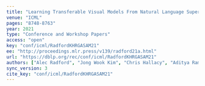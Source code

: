 ```yaml
---
title: "Learning Transferable Visual Models From Natural Language Supervision."
venue: "ICML"
pages: "8748-8763"
year: 2021
type: "Conference and Workshop Papers"
access: "open"
key: "conf/icml/RadfordKHRGASAM21"
ee: "http://proceedings.mlr.press/v139/radford21a.html"
url: "https://dblp.org/rec/conf/icml/RadfordKHRGASAM21"
authors: ["Alec Radford", "Jong Wook Kim", "Chris Hallacy", "Aditya Ramesh", "Gabriel Goh", "Sandhini Agarwal", "Girish Sastry", "Amanda Askell", "Pamela Mishkin", "Jack Clark", "Gretchen Krueger", "Ilya Sutskever"]
sync_version: 3
cite_key: "conf/icml/RadfordKHRGASAM21"
---
```

